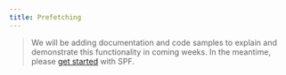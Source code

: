 ```yaml
---
title: Prefetching
---
```



> We will be adding documentation and code samples to explain and demonstrate
> this functionality in coming weeks.  In the meantime, please
> [get started][start] with SPF.



[start]: ../../start/
